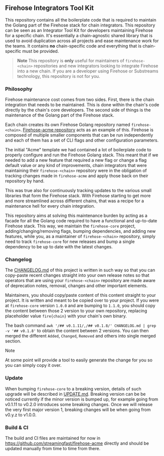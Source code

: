 ## Firehose Integrators Tool Kit

This repository contains all the boilerplate code that is required to maintain the Golang part of the Firehose stack for chain integrators. This repository can be seen as an Integrator Tool Kit for developers maintaining Firehose for a specific chain. It's essentially a chain-agnostic shared library that is used to avoid duplication across all projects and ease maintenance work for the teams. It contains **no** chain-specific code and everything that is chain-specific must be provided.

> **Note** This repository is **only** useful for maintainers of `firehose-<chain>` repositories and new integrators looking to integrate Firehose into a new chain. If you are a developer using Firehose or Substreams technology, this repository is not for you.

### Philosophy

Firehose maintenance cost comes from two sides. First, there is the chain integration that needs to be maintained. This is done within the chain's code directly by the chain's core developers. The second side of things is the maintenance of the Golang part of the Firehose stack.

Each chain creates its own Firehose Golang repository named `firehose-<chain>`. [Firehose-acme repository](https://github.com/streamingfast/firehose-acme) acts as an example of this. Firehose is composed of multiple smaller components that can be run independently and each of them has a set of CLI flags and other configuration parameters.

The initial "Acme" template we had contained a lot of boilerplate code to properly configure and run the Firehose Golang stack. This meant that if we needed to add a new feature that required a new flag or change a flag default value or any kind of improvements, chain integrators that were maintaining their `firehose-<chain>` repository were in the obligation of tracking changes made in `firehose-acme` and apply those back on their repository by hand.

This was true also for continuously tracking updates to the various small libraries that form the Firehose stack. With Firehose starting to get more and more streamlined across different chains, that was a recipe for a maintenance hell for every chain integration.

This repository aims at solving this maintenance burden by acting as a facade for all the Golang code required to have a functional and up-to-date Firehose stack. This way, we maintain the `firehose-core` project, adding/changing/removing flags, bumping dependencies, and adding new features, while you, as a maintainer of `firehose-<chain>` repository, simply need to track `firehose-core` for new releases and bump a single dependency to be up to date with the latest changes.

### Changelog

The [CHANGELOG.md](./CHANGELOG.md) of this project is written in such way so that you can copy-paste recent changes straight into your own release notes so that operators that are using your `firehose-<chain>` repository are made aware of deprecation notes, removal, changes and other important elements.

Maintainers, you should copy/paste content of this content straight to your project. It is written and meant to be copied over to your project. If you were at `firehose-core` version `1.0.0` and are bumping to `1.1.0`, you should copy the content between those 2 version to your own repository, replacing placeholder value `fire{chain}` with your chain's own binary.

The bash command `awk '/## v0.1.11/,/## v0.1.8/' CHANGELOG.md | grep -v '## v0.1.8'` to obtain the content between 2 versions. You can then merged the different `Added`, `Changed`, `Removed` and others into single merged section.

> [!NOTE]
> At some point will provide a tool to easily generate the change for you so you can simply copy it over.

### Update

When bumping `firehose-core` to a breaking version, details of such upgrade will be described in [UPDATE.md](./UPDATE.md). Breaking version can be be noticed currently if the minor version is bumped up, for example going from v0.1.11 to v0.2.0 introduces some breaking changes. Once we will release the very first major version 1, breaking changes will be when going from v0.y.z to v1.0.0.

### Build & CI

The build and CI files are maintained for now in https://github.com/streamingfast/firehose-acme directly and should be updated manually from time to time from there.
